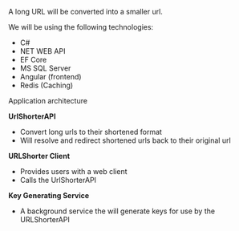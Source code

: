 
A long URL will be converted into a smaller url.

We will be using the following technologies:
- C#
- NET WEB API 
- EF Core
- MS SQL Server
- Angular (frontend)
- Redis (Caching)


Application architecture

**UrlShorterAPI**
- Convert long urls to their shortened format
- Will resolve and redirect shortened urls back to their original url

**URLShorter Client**
- Provides users with a web client 
- Calls the UrlShorterAPI

**Key Generating Service**
- A background service the will generate keys for use by the URLShorterAPI

